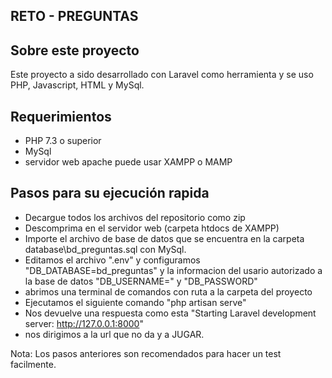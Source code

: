 <p align="center"><h2>RETO - PREGUNTAS</h2></p>


## Sobre este proyecto

Este proyecto a sido desarrollado con Laravel como herramienta y se uso PHP, Javascript, HTML y MySql.

## Requerimientos

- PHP 7.3 o superior
- MySql
- servidor web apache puede usar XAMPP o MAMP

## Pasos para su ejecución rapida


- Decargue todos los archivos del repositorio como zip
- Descomprima en el servidor web (carpeta htdocs de XAMPP)
- Importe el archivo de base de datos que se encuentra en la carpeta database\bd_preguntas.sql con MySql.
- Editamos el archivo ".env" y configuramos "DB_DATABASE=bd_preguntas" y la informacion del usario autorizado a la base de datos "DB_USERNAME=" y "DB_PASSWORD"
- abrimos una terminal de comandos con ruta a la carpeta del proyecto
- Ejecutamos el siguiente comando "php artisan serve"
- Nos devuelve una respuesta como esta "Starting Laravel development server: http://127.0.0.1:8000"
- nos dirigimos a la url que no da y a JUGAR.

Nota: Los pasos anteriores son recomendados para hacer un test facilmente.



